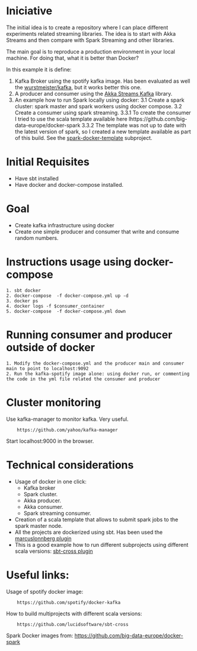 # Iniciative
The initial idea is to create a repository where I can place different experiments related streaming libraries. The idea is to start with Akka Streams and then compare with Spark Streaming and other libraries.

The main goal is to reproduce a production environment in your local machine. For doing that, what it is better than Docker?

In this example it is define:
1. Kafka Broker using the spotify kafka image. Has been evaluated as well the [wurstmeister/kafka](https://hub.docker.com/r/wurstmeister/kafka/), but it works better this one.
2. A producer and consumer using the [Akka Streams Kafka](https://doc.akka.io/docs/akka-stream-kafka/current/home.html) library.
3. An example how to run Spark locally using docker:
    3.1 Create a spark cluster: spark master and spark workers using docker compose.
    3.2 Create a consumer using spark streaming.
        3.3.1 To create the consumer I tried to use the scala template available here
            lhttps://github.com/big-data-europe/docker-spark
        3.3.2 The template was not up to date with the latest version of spark, so I created a new template available as part of this build. See the [spark-docker-template](https://github.com/dvirgiln/streams-kafka/tree/master/spark-docker-template) subproject.
# Initial Requisites
* Have sbt installed
* Have docker and docker-compose installed.

# Goal
* Create kafka infrastructure using docker
* Create one simple producer and consumer that write and consume random numbers.

# Instructions usage using docker-compose
    1. sbt docker
    2. docker-compose  -f docker-compose.yml up -d
    3. docker ps
    4. docker logs -f $consumer_container
    5. docker-compose  -f docker-compose.yml down

# Running consumer and producer outside of docker
    1. Modify the docker-compose.yml and the producer main and consumer main to point to localhost:9092
    2. Run the kafka-spotify image alone: using docker run, or commenting the code in the yml file related the consumer and producer

# Cluster monitoring
Use kafka-manager to monitor kafka. Very useful.

        https://github.com/yahoo/kafka-manager

Start localhost:9000 in the browser.

# Technical considerations
  * Usage of docker in one click:
    * Kafka broker
    * Spark cluster.
    * Akka producer.
    * Akka consumer.
    * Spark streaming consumer.
  * Creation of a scala template that allows to submit spark jobs to the spark master node.
  * All the projects are dockerized using sbt. Has been used the [marcuslonnberg plugin](https://github.com/marcuslonnberg/sbt-docker)
  * This is a good example how to run different subprojects using  different scala versions:
             [sbt-cross plugin](https://github.com/marcuslonnberg/sbt-docker)


# Useful links:
Usage of spotify docker image:

        https://github.com/spotify/docker-kafka

How to build multiprojects with different scala versions:
        
        https://github.com/lucidsoftware/sbt-cross

Spark Docker images from:
        https://github.com/big-data-europe/docker-spark
